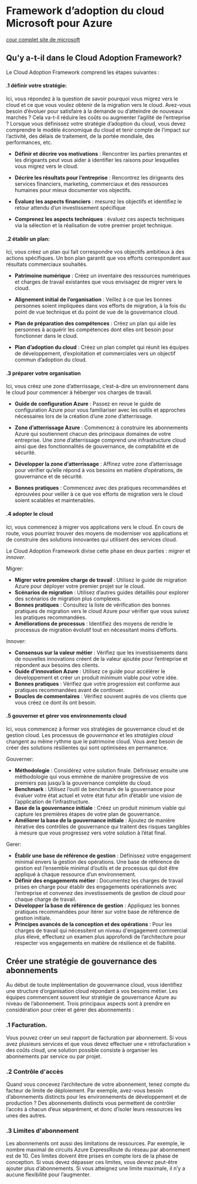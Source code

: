 # Framework d’adoption du cloud Microsoft pour Azure

[cour complet site de microsoft](https://learn.microsoft.com/fr-fr/training/modules/microsoft-cloud-adoption-framework-for-azure/)


## Qu'y a-t-il dans le Cloud Adoption Framework?

Le Cloud Adoption Framework comprend les étapes suivantes :

#### .1 définir votre stratégie:

Ici, vous répondez à la question de savoir pourquoi vous migrez vers le cloud et ce que vous voulez obtenir de la migration vers le cloud. Avez-vous besoin d’évoluer pour satisfaire à la demande ou d’atteindre de nouveaux marchés ? Cela va-t-il réduire les coûts ou augmenter l’agilité de l’entreprise ? Lorsque vous définissez votre stratégie d’adoption du cloud, vous devez comprendre le modèle économique du cloud et tenir compte de l’impact sur l’activité, des délais de traitement, de la portée mondiale, des performances, etc.

- **Définir et décrire vos motivations** : Rencontrer les parties prenantes et les dirigeants peut vous aider à identifier les raisons pour lesquelles vous migrez vers le cloud.

- **Décrire les résultats pour l’entreprise** : Rencontrez les dirigeants des services financiers, marketing, commerciaux et des ressources humaines pour mieux documenter vos objectifs.

- **Évaluez les aspects financiers** : mesurez les objectifs et identifiez le retour attendu d’un investissement spécifique

- **Comprenez les aspects techniques** : évaluez ces aspects techniques via la sélection et la réalisation de votre premier projet technique.

#### .2 établir un plan:

Ici, vous créez un plan qui fait correspondre vos objectifs ambitieux à des actions spécifiques. Un bon plan garantit que vos efforts correspondent aux résultats commerciaux souhaités.

- **Patrimoine numérique** : Créez un inventaire des ressources numériques et charges de travail existantes que vous envisagez de migrer vers le cloud.

- **Alignement initial de l’organisation** : Veillez à ce que les bonnes personnes soient impliquées dans vos efforts de migration, à la fois du point de vue technique et du point de vue de la gouvernance cloud.

- **Plan de préparation des compétences** : Créez un plan qui aide les personnes à acquérir les compétences dont elles ont besoin pour fonctionner dans le cloud.

- **Plan d’adoption du cloud** : Créez un plan complet qui réunit les équipes de développement, d’exploitation et commerciales vers un objectif commun d’adoption du cloud.

#### .3 préparer votre organisation

Ici, vous créez une zone d’atterrissage, c’est-à-dire un environnement dans le cloud pour commencer à héberger vos charges de travail.

- **Guide de configuration Azure** : Passez en revue le guide de configuration Azure pour vous familiariser avec les outils et approches nécessaires lors de la création d’une zone d’atterrissage.

- **Zone d’atterrissage Azure** : Commencez à construire les abonnements Azure qui soutiennent chacun des principaux domaines de votre entreprise. Une zone d’atterrissage comprend une infrastructure cloud ainsi que des fonctionnalités de gouvernance, de comptabilité et de sécurité.

- **Développer la zone d’atterrissage** : Affinez votre zone d’atterrissage pour vérifier qu’elle répond à vos besoins en matière d’opérations, de gouvernance et de sécurité.

- **Bonnes pratiques** : Commencez avec des pratiques recommandées et éprouvées pour veiller à ce que vos efforts de migration vers le cloud soient scalables et maintenables.

#### .4 adopter le cloud 

Ici, vous commencez à migrer vos applications vers le cloud. En cours de route, vous pourriez trouver des moyens de moderniser vos applications et de construire des solutions innovantes qui utilisent des services cloud.

Le Cloud Adoption Framework divise cette phase en deux parties : *migrer* et *innover*.

Migrer:

- **Migrer votre première charge de travail** : Utilisez le guide de migration Azure pour déployer votre premier projet sur le cloud.
- **Scénarios de migration** : Utilisez d’autres guides détaillés pour explorer des scénarios de migration plus complexes.
- **Bonnes pratiques** : Consultez la liste de vérification des bonnes pratiques de migration vers le cloud Azure pour vérifier que vous suivez les pratiques recommandées.
- **Améliorations de processus** : Identifiez des moyens de rendre le processus de migration évolutif tout en nécessitant moins d’efforts.

Innover:

- **Consensus sur la valeur métier** : Vérifiez que les investissements dans de nouvelles innovations créent de la valeur ajoutée pour l’entreprise et répondent aux besoins des clients.
- **Guide d’innovation Azure** : Utilisez ce guide pour accélérer le développement et créer un produit minimum viable pour votre idée.
- **Bonnes pratiques** : Vérifiez que votre progression est conforme aux pratiques recommandées avant de continuer.
- **Boucles de commentaires** : Vérifiez souvent auprès de vos clients que vous créez ce dont ils ont besoin.

#### .5 gouverner et gérer vos environnements cloud

Ici, vous commencez à former vos stratégies de gouvernance cloud et de gestion cloud. Les processus de *gouvernance* et les *stratégies cloud* changent au même rythme que le patrimoine cloud. Vous avez besoin de créer des solutions résilientes qui sont optimisées en permanence.

Gouverner:

- **Méthodologie** : Considérez votre solution finale. Définissez ensuite une méthodologie qui vous emmène de manière progressive de vos premiers pas jusqu’à la gouvernance complète du cloud.
- **Benchmark** : Utilisez l’outil de benchmark de la gouvernance pour évaluer votre état actuel et votre état futur afin d’établir une vision de l’application de l’infrastructure.
- **Base de la gouvernance initiale** : Créez un produit minimum viable qui capture les premières étapes de votre plan de gouvernance.
- **Améliorer la base de la gouvernance initiale** : Ajoutez de manière itérative des contrôles de gouvernance qui traitent des risques tangibles à mesure que vous progressez vers votre solution à l’état final.

Gerer:

- **Établir une base de référence de gestion** : Définissez votre engagement minimal envers la gestion des opérations. Une base de référence de gestion est l’ensemble minimal d’outils et de processus qui doit être appliqué à chaque ressource d’un environnement.
- **Définir des engagements métier** : Documentez les charges de travail prises en charge pour établir des engagements opérationnels avec l’entreprise et convenez des investissements de gestion de cloud pour chaque charge de travail.
- **Développer la base de référence de gestion** : Appliquez les bonnes pratiques recommandées pour itérer sur votre base de référence de gestion initiale.
- **Principes avancés de la conception et des opérations** : Pour les charges de travail qui nécessitent un niveau d'engagement commercial plus élevé, effectuez un examen plus approfondi de l’architecture pour respecter vos engagements en matière de résilience et de fiabilité.

## Créer une stratégie de gouvernance des abonnements

Au début de toute implémentation de gouvernance cloud, vous identifiez une structure d’organisation cloud répondant à vos besoins métier. Les équipes commencent souvent leur stratégie de gouvernance Azure au niveau de l’abonnement. Trois principaux aspects sont à prendre en considération pour créer et gérer des abonnements :

### .1 Facturation.

Vous pouvez créer un seul rapport de facturation par abonnement. Si vous avez plusieurs services et que vous devez effectuer une « rétrofacturation » des coûts cloud, une solution possible consiste à organiser les abonnements par service ou par projet.

### .2 Contrôle d'accès

Quand vous concevez l’architecture de votre abonnement, tenez compte du facteur de limite de déploiement. Par exemple, avez-vous besoin d’abonnements distincts pour les environnements de développement et de production ? Des abonnements distincts vous permettent de contrôler l’accès à chacun d’eux séparément, et donc d’isoler leurs ressources les unes des autres.

### .3 Limites d'abonnement

Les abonnements ont aussi des limitations de ressources. Par exemple, le nombre maximal de circuits Azure ExpressRoute du réseau par abonnement est de 10. Ces limites doivent être prises en compte lors de la phase de conception. Si vous devez dépasser ces limites, vous devrez peut-être ajouter plus d’abonnements. Si vous atteignez une limite maximale, il n’y a aucune flexibilité pour l’augmenter.